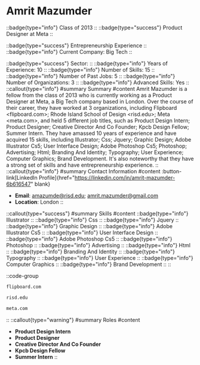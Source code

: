 # Amrit Mazumder
::badge{type="info"}
Class of 2013
::
::badge{type="success"}
Product Designer at Meta
::

::badge{type="success"}
Entrepreneurship Experience
::
::badge{type="info"}
Current Company: Big Tech
::

::badge{type="success"}
Sector: 
::
::badge{type="info"}
Years of Experience: 10
::
::badge{type="info"}
Number of Skills: 15
::
::badge{type="info"}
Number of Past Jobs: 5
::
::badge{type="info"}
Number of Organizations: 3
::
::badge{type="info"}
Advanced Skills: Yes
::
::callout{type="info"}
#summary
Summary
#content
Amrit Mazumder is a fellow from the class of 2013 who is currently working as a Product Designer at Meta, a Big Tech company based in London. Over the course of their career, they have worked at 3 organizations, including Flipboard <flipboard.com>; Rhode Island School of Design <risd.edu>; Meta <meta.com>, and held 5 different job titles, such as Product Design Intern; Product Designer; Creative Director And Co Founder; Kpcb Design Fellow; Summer Intern. They have amassed 10 years of experience and have acquired 15 skills, including Illustrator; Css; Jquery; Graphic Design; Adobe Illustrator Cs5; User Interface Design; Adobe Photoshop Cs5; Photoshop; Advertising; Html; Branding And Identity; Typography; User Experience; Computer Graphics; Brand Development. It's also noteworthy that they have a strong set of skills and have entrepreneurship experience.
::
::callout{type="info"}
#summary
Contact Information
#content
:button-link[LinkedIn Profile]{href="https://linkedin.com/in/amrit-mazumder-6b616547" blank}
- **Email**: amazumde@risd.edu; amrit.mazumder@gmail.com
- **Location**: London
::

::callout{type="success"}
#summary
Skills
#content
::badge{type="info"}
Illustrator
::
::badge{type="info"}
Css
::
::badge{type="info"}
Jquery
::
::badge{type="info"}
Graphic Design
::
::badge{type="info"}
Adobe Illustrator Cs5
::
::badge{type="info"}
User Interface Design
::
::badge{type="info"}
Adobe Photoshop Cs5
::
::badge{type="info"}
Photoshop
::
::badge{type="info"}
Advertising
::
::badge{type="info"}
Html
::
::badge{type="info"}
Branding And Identity
::
::badge{type="info"}
Typography
::
::badge{type="info"}
User Experience
::
::badge{type="info"}
Computer Graphics
::
::badge{type="info"}
Brand Development
::
::

::code-group
```bash [Flipboard]
flipboard.com
```
```bash [Rhode Island School of Design]
risd.edu
```
```bash [Meta]
meta.com
```
::
::callout{type="warning"}
#summary
Roles
#content
- **Product Design Intern**
- **Product Designer**
- **Creative Director And Co Founder**
- **Kpcb Design Fellow**
- **Summer Intern**
::


